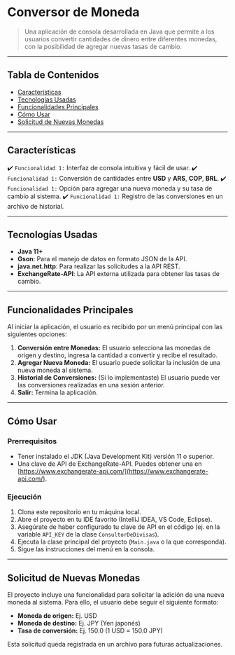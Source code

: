 # Conversor de Moneda

> Una aplicación de consola desarrollada en Java que permite a los usuarios convertir cantidades de dinero entre diferentes monedas, con la posibilidad de agregar nuevas tasas de cambio.

---

## Tabla de Contenidos

- [Características](#características)
- [Tecnologías Usadas](#tecnologías-usadas)
- [Funcionalidades Principales](#funcionalidades-principales)
- [Cómo Usar](#cómo-usar)
- [Solicitud de Nuevas Monedas](#solicitud-de-nuevas-monedas)

---

## Características

:heavy_check_mark: `Funcionalidad 1:` Interfaz de consola intuitiva y fácil de usar.
:heavy_check_mark: `Funcionalidad 1:` Conversión de cantidades entre **USD** y **ARS**, **COP**, **BRL**.
:heavy_check_mark: `Funcionalidad 1:` Opción para agregar una nueva moneda y su tasa de cambio al sistema.
:heavy_check_mark: `Funcionalidad 1:` Registro de las conversiones en un archivo de historial.

---

## Tecnologías Usadas

-   **Java 11+**
-   **Gson**: Para el manejo de datos en formato JSON de la API.
-   **java.net.http**: Para realizar las solicitudes a la API REST.
-   **ExchangeRate-API**: La API externa utilizada para obtener las tasas de cambio.

---

## Funcionalidades Principales

Al iniciar la aplicación, el usuario es recibido por un menú principal con las siguientes opciones:

1.  **Conversión entre Monedas:** El usuario selecciona las monedas de origen y destino, ingresa la cantidad a convertir y recibe el resultado.
2.  **Agregar Nueva Moneda:** El usuario puede solicitar la inclusión de una nueva moneda al sistema.
3.  **Historial de Conversiones:** (Si lo implementaste) El usuario puede ver las conversiones realizadas en una sesión anterior.
4.  **Salir:** Termina la aplicación.

---

## Cómo Usar

### Prerrequisitos

-   Tener instalado el JDK (Java Development Kit) versión 11 o superior.
-   Una clave de API de ExchangeRate-API. Puedes obtener una en [https://www.exchangerate-api.com/](https://www.exchangerate-api.com/).

### Ejecución

1.  Clona este repositorio en tu máquina local.
2.  Abre el proyecto en tu IDE favorito (IntelliJ IDEA, VS Code, Eclipse).
3.  Asegúrate de haber configurado tu clave de API en el código (ej. en la variable `API_KEY` de la clase `ConsultorDeDivisas`).
4.  Ejecuta la clase principal del proyecto (`Main.java` o la que corresponda).
5.  Sigue las instrucciones del menú en la consola.

---

## Solicitud de Nuevas Monedas

El proyecto incluye una funcionalidad para solicitar la adición de una nueva moneda al sistema. Para ello, el usuario debe seguir el siguiente formato:

- **Moneda de origen:** Ej. USD
- **Moneda de destino:** Ej. JPY (Yen japonés)
- **Tasa de conversión:** Ej. 150.0 (1 USD = 150.0 JPY)

Esta solicitud queda registrada en un archivo para futuras actualizaciones.